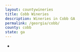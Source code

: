 ```yaml
---
layout: countywineries
title: Cobb Wineries
description: Wineries in Cobb GA
permalink: /georgia/cobb/
county: cobb
state: ga
---
```

-
